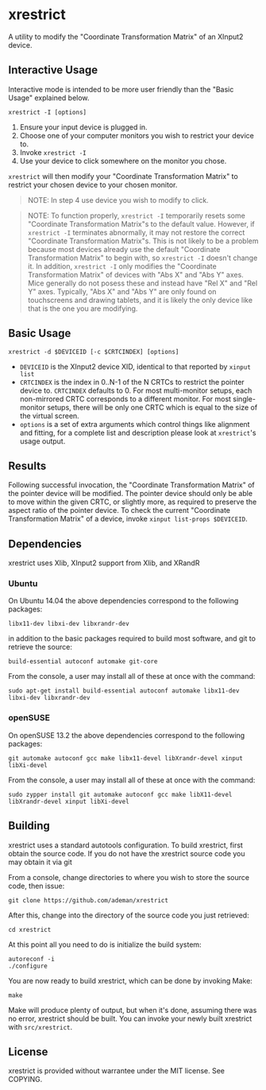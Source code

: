 # xrestrict

A utility to modify the "Coordinate Transformation Matrix" of an XInput2 device.

## Interactive Usage

Interactive mode is intended to be more user friendly than the "Basic Usage" explained below.

    xrestrict -I [options]

1. Ensure your input device is plugged in.
2. Choose one of your computer monitors you wish to restrict your device to.
3. Invoke `xrestrict -I`
4. Use your device to click somewhere on the monitor you chose.

`xrestrict` will then modify your "Coordinate Transformation Matrix" to restrict your chosen device to your chosen monitor.

> NOTE: In step 4 use device you wish to modify to click.

> NOTE: To function properly, `xrestrict -I` temporarily resets some "Coordinate Transformation Matrix"s to the default value. However, if `xrestrict -I` terminates abnormally, it may not restore the correct "Coordinate Transformation Matrix"s. This is not likely to be a problem because most devices already use the default "Coordinate Transformation Matrix" to begin with, so `xrestrict -I` doesn't change it. In addition, `xrestrict -I` only modifies the "Coordinate Transformation Matrix" of devices with "Abs X" and "Abs Y" axes. Mice generally do not posess these and instead have "Rel X" and "Rel Y" axes. Typically, "Abs X" and "Abs Y" are only found on touchscreens and drawing tablets, and it is likely the only device like that is the one you are modifying.

## Basic Usage

    xrestrict -d $DEVICEID [-c $CRTCINDEX] [options]

* `DEVICEID` is the XInput2 device XID, identical to that reported by `xinput list`
* `CRTCINDEX` is the index in 0..N-1 of the N CRTCs to restrict the pointer device to.
`CRTCINDEX` defaults to 0.
For most multi-monitor setups, each non-mirrored CRTC corresponds to a different monitor.
For most single-monitor setups, there will be only one CRTC which is equal to the size of the virtual screen.
* `options` is a set of extra arguments which control things like alignment and fitting, for a complete list and description please look at `xrestrict`'s usage output.

## Results

Following successful invocation, the "Coordinate Transformation Matrix" of the pointer device will be modified.
The pointer device should only be able to move within the given CRTC, or slightly more, as required to preserve the aspect ratio of the pointer device.
To check the current "Coordinate Transformation Matrix" of a device, invoke `xinput list-props $DEVICEID`.

## Dependencies

xrestrict uses Xlib, XInput2 support from Xlib, and XRandR

### Ubuntu
On Ubuntu 14.04 the above dependencies correspond to the following packages:

    libx11-dev libxi-dev libxrandr-dev

in addition to the basic packages required to build most software, and git to retrieve the source:

    build-essential autoconf automake git-core

From the console, a user may install all of these at once with the command:

    sudo apt-get install build-essential autoconf automake libx11-dev libxi-dev libxrandr-dev

### openSUSE
On openSUSE 13.2 the above dependencies correspond to the following packages:

    git automake autoconf gcc make libx11-devel libXrandr-devel xinput libXi-devel

From the console, a user may install all of these at once with the command:

    sudo zypper install git automake autoconf gcc make libX11-devel libXrandr-devel xinput libXi-devel

## Building

xrestrict uses a standard autotools configuration.
To build xrestrict, first obtain the source code.
If you do not have the xrestrict source code you may obtain it via git

From a console, change directories to where you wish to store the source code, then issue:

    git clone https://github.com/ademan/xrestrict

After this, change into the directory of the source code you just retrieved:

    cd xrestrict

At this point all you need to do is initialize the build system:

    autoreconf -i
    ./configure

You are now ready to build xrestrict, which can be done by invoking Make:

    make

Make will produce plenty of output, but when it's done, assuming there was no error, xrestrict should be built.
You can invoke your newly built xrestrict with `src/xrestrict`.

## License

xrestrict is provided without warrantee under the MIT license. See COPYING.
